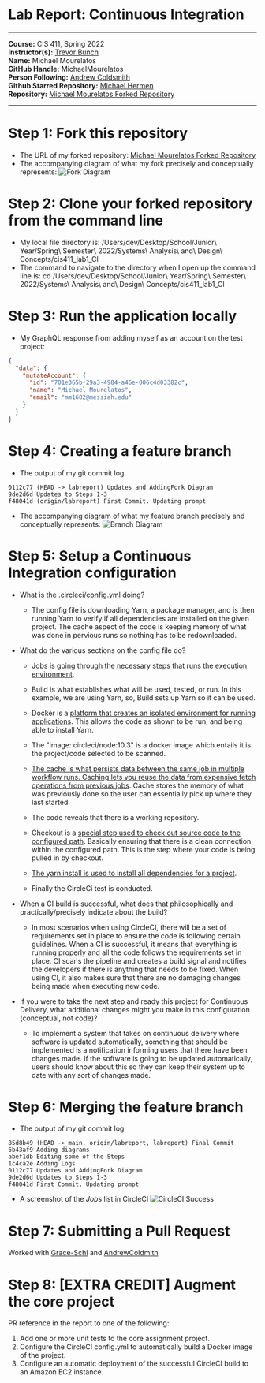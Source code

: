 # Lab Report: Continuous Integration
___
**Course:** CIS 411, Spring 2022  
**Instructor(s):** [Trevor Bunch](https://github.com/trevordbunch)  
**Name:** Michael Mourelatos  
**GitHub Handle:** MichaelMourelatos  
**Person Following:** [Andrew Coldsmith](https://github.com/andrewcoldsmith)  
**Github Starred Repository:** [Michael Hermen](https://gist.github.com/mjhea0/5680216)  
**Repository:** [Michael Mourelatos Forked Repository](https://github.com/MichaelMourelatos/cis411_lab1_CI)
___

# Step 1: Fork this repository
- The URL of my forked repository: [Michael Mourelatos Forked Repository](https://github.com/MichaelMourelatos/cis411_lab1_CI)
- The accompanying diagram of what my fork precisely and conceptually represents: ![Fork Diagram](/assets/Fork_Diagram_2_6.jpg)

# Step 2: Clone your forked repository from the command line  
- My local file directory is: /Users/dev/Desktop/School/Junior\ Year/Spring\ Semester\ 2022/Systems\ Analysis\ and\ Design\ Concepts/cis411_lab1_Cl
- The command to navigate to the directory when I open up the command line is: cd /Users/dev/Desktop/School/Junior\ Year/Spring\ Semester\ 2022/Systems\ Analysis\ and\ Design\ Concepts/cis411_lab1_Cl

# Step 3: Run the application locally
- My GraphQL response from adding myself as an account on the test project:
``` json
{
  "data": {
    "mutateAccount": {
      "id": "701e365b-29a3-4984-a46e-006c4d03382c",
      "name": "Michael Mourelatos",
      "email": "mm1682@messiah.edu"
    }
  }
}
```

# Step 4: Creating a feature branch
- The output of my git commit log
```
0112c77 (HEAD -> labreport) Updates and AddingFork Diagram
9de2d6d Updates to Steps 1-3
f48041d (origin/labreport) First Commit. Updating prompt
```
- The accompanying diagram of what my feature branch precisely and conceptually represents: ![Branch Diagram](/assets/Branches_Diagram_2_6.jpg)

# Step 5: Setup a Continuous Integration configuration
- What is the .circleci/config.yml doing?
    - The config file is downloading Yarn, a package manager, and is then running Yarn to verify if all dependencies are installed on the given project. The cache aspect of the code is keeping memory of what was done in pervious runs so nothing has to be redownloaded.


- What do the various sections on the config file do?
    - Jobs is going through the necessary steps that runs the [execution environment](https://support.circleci.com/hc/en-us/articles/115015711148-What-is-a-job-#:~:text=A%20job%20is%20what%20runs,yml%20.).

    - Build is what establishes what will be used, tested, or run. In this example, we are using Yarn, so, Build sets up Yarn so it can be used.
  
    - Docker is a [platform that creates an isolated environment for running applications](https://www.jenkins.io/doc/book/installing/docker/). This allows the code as shown to be run, and being able to install Yarn.
    
    - The "image: circleci/node:10.3" is a docker image which entails it is the project/code selected to be scanned.
    
    - [The cache is what persists data between the same job in multiple workflow runs. Caching lets you reuse the data from expensive fetch operations from previous jobs](https://circleci.com/blog/persisting-data-in-workflows-when-to-use-caching-artifacts-and-workspaces/). Cache stores the memory of what was previously done so the user can essentially pick up where they last started.
    
    - The code reveals that there is a working repository.
    
    - Checkout is a [special step used to check out source code to the configured path](https://stackoverflow.com/questions/58025126/what-does-the-checkout-step-in-circle-ci-do). Basically ensuring that there is a clean connection within the configured path. This is the step where your code is being pulled in by checkout.
    
    - [The yarn install is used to install all dependencies for a project](https://stackoverflow.com/questions/59265231/what-is-the-difference-between-yarn-and-yarn-install#:~:text=yarn%20install%20is%20used%20to,you%20need%20to%20pick%20up.).
    
    - Finally the CircleCi test is conducted.
   

- When a CI build is successful, what does that philosophically and practically/precisely indicate about the build?
    - In most scenarios when using CircleCI, there will be a set of requirements set in place to ensure the code is following certain guidelines. When a CI is successful, it means that everything is running properly and all the code follows the requirements set in place. CI scans the pipeline and creates a build signal and notifies the developers if there is anything that needs to be fixed. When using CI, it also makes sure that there are no damaging changes being made when executing new code.
   

- If you were to take the next step and ready this project for Continuous Delivery, what additional changes might you make in this configuration (conceptual, not code)?
    - To implement a system that takes on continuous delivery where software is updated automatically, something that should be implemented is a notification informing users that there have been changes made. If the software is going to be updated automatically, users should know about this so they can keep their system up to date with any sort of changes made.
   

# Step 6: Merging the feature branch
* The output of my git commit log
```
85d8b49 (HEAD -> main, origin/labreport, labreport) Final Commit
6b43af9 Adding diagrams
abef1db Editing some of the Steps
1c4ca2e Adding Logs
0112c77 Updates and AddingFork Diagram
9de2d6d Updates to Steps 1-3
f48041d First Commit. Updating prompt
```

* A screenshot of the _Jobs_ list in CircleCI
![CircleCI Success](/assets/Screenshot_of_Jobs_List.png)

# Step 7: Submitting a Pull Request

Worked with [Grace-Schl](https://github.com/Grace-Schl) and [AndrewColdmith](https://github.com/andrewcoldsmith)


# Step 8: [EXTRA CREDIT] Augment the core project
PR reference in the report to one of the following:
1. Add one or more unit tests to the core assignment project. 
2. Configure the CircleCI config.yml to automatically build a Docker image of the project.
3. Configure an automatic deployment of the successful CircleCI build to an Amazon EC2 instance.
